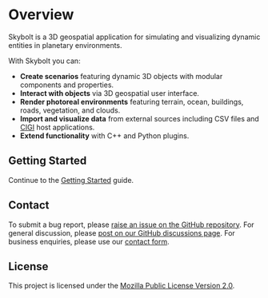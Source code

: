 # Overview
Skybolt is a 3D geospatial application for simulating and visualizing dynamic entities in planetary environments.

With Skybolt you can:

* **Create scenarios** featuring dynamic 3D objects with modular components and properties.
* **Interact with objects** via 3D geospatial user interface.
* **Render photoreal environments** featuring terrain, ocean, buildings, roads, vegetation, and clouds.
* **Import and visualize data** from external sources including CSV files and [CIGI](https://en.wikipedia.org/wiki/Common_Image_Generator_Interface) host applications.
* **Extend functionality** with C++ and Python plugins.

## Getting Started
Continue to the [Getting Started](getting_started.md) guide.

## Contact
To submit a bug report, please [raise an issue on the GitHub repository](https://github.com/Prograda/Skybolt/issues).
For general discussion, please [post on our GitHub discussions page](https://github.com/Prograda/Skybolt/discussions).
For business enquiries, please use our [contact form](https://prograda.com/contact).

## License
This project is licensed under the [Mozilla Public License Version 2.0](https://www.mozilla.org/en-US/MPL/2.0/FAQ/).